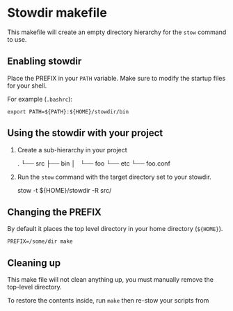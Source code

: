 # Stowdir makefile

This makefile will create an empty directory hierarchy for the `stow` command
to use.

## Enabling stowdir

Place the PREFIX in your `PATH` variable.
Make sure to modify the startup files for your shell.

For example (`.bashrc`):

    export PATH=${PATH}:${HOME}/stowdir/bin

## Using the stowdir with your project
1) Create a sub-hierarchy in your project

    .
    └── src
        ├── bin
        │   └── foo
        └── etc
            └── foo.conf

2) Run the `stow` command with the target directory set to your stowdir.

    stow -t ${HOME}/stowdir -R src/

## Changing the PREFIX
By default it places the top level directory in your home directory
(`${HOME}`).

    PREFIX=/some/dir make

## Cleaning up

This make file will not clean anything up, you must manually remove the
top-level directory.

To restore the contents inside, run `make` then re-stow your scripts from

